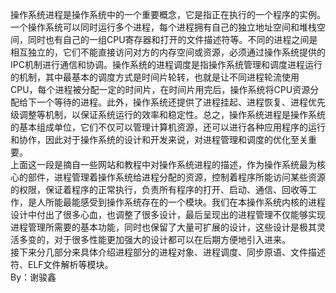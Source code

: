 操作系统进程是操作系统中的一个重要概念，它是指正在执行的一个程序的实例。一个操作系统可以同时运行多个进程，每个进程拥有自己的独立地址空间和堆栈空间，同时也有自己的一组CPU寄存器和打开的文件描述符等。不同的进程之间是相互独立的，它们不能直接访问对方的内存空间或资源，必须通过操作系统提供的IPC机制进行通信和协调。操作系统的进程调度是指操作系统管理和调度进程运行的机制，其中最基本的调度方式是时间片轮转，也就是让不同进程轮流使用CPU，每个进程被分配一定的时间片，在时间片用完后，操作系统将CPU资源分配给下一个等待的进程。此外，操作系统还提供了进程挂起、进程恢复、进程优先级调整等机制，以保证系统运行的效率和稳定性。总之，操作系统进程是操作系统的基本组成单位，它们不仅可以管理计算机资源，还可以进行各种应用程序的运行和协作，因此对于操作系统的设计和开发来说，对进程管理和调度的优化至关重要。<br />上面这一段是摘自一些网站和教程中对操作系统进程的描述，作为操作系统最为核心的部件，进程管理着操作系统给进程分配的资源，控制着程序所能访问某些资源的权限，保证着程序的正常执行，负责所有程序的打开、启动、通信、回收等工作，是人所能最能感受到操作系统存在的一个模块。我们在本操作系统内核的进程设计中付出了很多心血，也调整了很多设计，最后呈现出的进程管理不仅能够实现进程管理所需要的基本功能，同时也保留了大量可扩展的设计，这些设计是极其灵活多变的，对于很多性能更加强大的设计都可以在后期方便地引入进来。<br />接下来分几部分来具体介绍进程部分的进程对象、进程调度、同步原语、文件描述符、ELF文件解析等模块。<br />By：谢骏鑫
